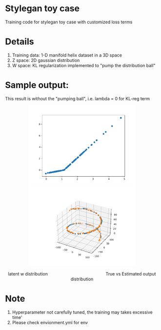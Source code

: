 # Stylegan toy case
Training code for stylegan toy case with customized loss terms

# Details
1. Training data: 1-D manifold helix dataset in a 3D space
2. Z space: 2D gaussian distribution
3. W space: KL regularization implemented to "pump the distribution ball"

# Sample output:
  This result is without the "pumping ball", i.e. lambda = 0 for KL-reg term 
<p align="center">
  <img src="https://github.com/GuangyuNie/stylegan_toy_case/blob/master/sample_image/latent_9900.png" width="350" title="latent distribution">
  <img src="https://github.com/GuangyuNie/stylegan_toy_case/blob/master/sample_image/output_9990.png" width="350" alt="output distribution">
</p>
<p align="center">
latent w distribution &emsp;&emsp;&emsp;&emsp;&emsp;&emsp;&emsp;&emsp;&emsp;&emsp;&emsp;&emsp;&emsp; True vs Estimated output distribution
</p>

# Note
1. Hyperparameter not carefully tuned, the training may takes excessive time'
2. Please check envionment.yml for env
